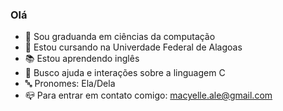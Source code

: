 ###    Olá 

- 🎒 Sou graduanda em ciências da computação
- 🏫 Estou cursando na Univerdade Federal de Alagoas 
- 📚 Estou aprendendo inglês 
- :speech_balloon: Busco ajuda e interações sobre a linguagem C 
- :abc: Pronomes: Ela/Dela
- :mailbox_closed: Para entrar em contato comigo: macyelle.ale@gmail.com
